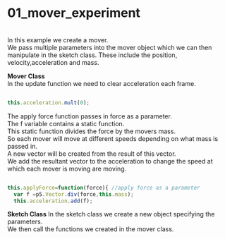 # 01_mover_experiment

<br/> In this example we create a mover.<br/>
We pass multiple parameters into the mover object which we can then manipulate in the sketch class.
These include the position, velocity,acceleration and mass. <br/>

**Mover Class** <br/>
In the update function we need to clear acceleration each frame.<br/>

```js

this.acceleration.mult(0);

```

The apply force function passes in force as a parameter.<br/>
The f variable contains a static function.<br/>
This static function divides the force by the movers mass.</br>
So each mover will move at different speeds depending on what mass is passed in.</br>
A new vector will be created from the result of this vector.<br/>
We add the resultant vector to the acceleration to change the speed at which each mover is moving are moving.<br/>

```js

this.applyForce=function(force){ //apply force as a parameter
  var f =p5.Vector.div(force,this.mass);
  this.acceleration.add(f);

```

**Sketch Class**
In the sketch class we create a new object specifying the parameters. <br/>
We then call the functions we created in the mover class. <br/>


